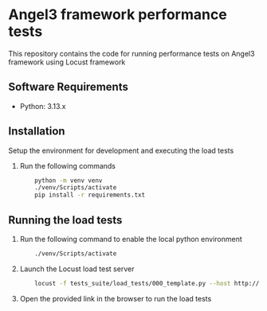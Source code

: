 # Angel3 framework performance tests

This repository contains the code for running performance tests on Angel3 framework using Locust framework

## Software Requirements

* Python: 3.13.x

## Installation

Setup the environment for development and executing the load tests

1. Run the following commands

    ```bash
        python -m venv venv
        ./venv/Scripts/activate
        pip install -r requirements.txt
    ```

## Running the load tests

1. Run the following command to enable the local python environment

    ```bash
        ./venv/Scripts/activate
    ```

2. Launch the Locust load test server

    ```bash
        locust -f tests_suite/load_tests/000_template.py --host http://localhost:8080
    ```

3. Open the provided link in the browser to run the load tests
